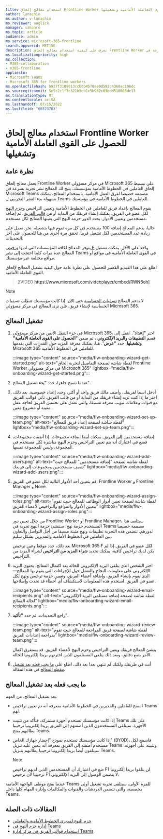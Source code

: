 ```yaml
---
title: استخدام معالج إلحاق Frontline Worker للحصول على القوى العاملة الأمامية وتشغيلها
author: lanachin
ms.author: v-lanachin
ms.reviewer: aaglick
manager: samanro
ms.topic: article
audience: admin
ms.service: microsoft-365-frontline
search.appverid: MET150
description: تعرف على كيفية استخدام معالج إلحاق Frontline Worker لنشر تجربة بسرعة في Teams مصممة خصيصا للعاملين في الخطوط الأمامية والمديرين في مؤسستك.
ms.localizationpriority: high
ms.collection:
- M365-collaboration
- m365-frontline
appliesto:
- Microsoft Teams
- Microsoft 365 for frontline workers
ms.openlocfilehash: b927f3109013ccb0b4570ae0d592c4360ac196dc
ms.sourcegitcommit: 5e5c2c1f7c321b5eb1c5b932c03bdd510005de13
ms.translationtype: MT
ms.contentlocale: ar-SA
ms.lasthandoff: 07/15/2022
ms.locfileid: "66823703"
---
```

# <a name="use-the-frontline-worker-onboarding-wizard-to-get-your-frontline-workforce-up-and-running"></a>استخدام معالج إلحاق Frontline Worker للحصول على القوى العاملة الأمامية وتشغيلها

## <a name="overview"></a>نظرة عامة

يعمل معالج إلحاق Frontline Worker في مركز مسؤولي Microsoft 365 على تبسيط إلحاق العاملين في الخطوط الأمامية بمؤسستك. يتيح لك المعالج نشر تجربة بسرعة في Microsoft Teams مصممة خصيصا لفرق العمل الأمامية. باستخدام المعالج، يمكنك بسهولة بدء النشر التجريبي ل Teams للعاملين في الخطوط الأمامية في مؤسستك.

يقوم المعالج بإعداد فريق للعاملين في الخطوط الأمامية وتعيين التراخيص [وحزم النهج](/microsoftteams/policy-packages-flw?bc=/microsoft-365/frontline/breadcrumb/toc.json&toc=/microsoft-365/frontline/toc.json) لكل عضو في الفريق. يمكنك إنشاء فريقك من البداية أو من [قالب الفريق](/microsoftteams/get-started-with-teams-templates-in-the-admin-console)، ثم إضافة مستخدمين وتعيين الأدوار. يحدد الدور حزمة النهج التي يعينها المعالج لكل مستخدم.

حاليا، يدعم المعالج إضافة 100 مستخدم في كل مرة تقوم فيها بتشغيله. نحن نعمل على زيادة عدد المستخدمين لكل تشغيل قريبا. تحقق مرة أخرى من هنا للحصول على آخر التحديثات.

يتوفر المعالج لكافة المؤسسات التي لديها [ترخيص F](https://www.microsoft.com/microsoft-365/enterprise/frontline) واحد على الأقل. يمكنك تشغيل المعالج عدة مرات كلما احتجت إلى نشر Teams في القوى العاملة الأمامية في مواقع أو مواقع مختلفة عبر مؤسستك.

اطلع على هذا الفيديو القصير للحصول على نظرة عامة حول كيفية تشغيل المعالج لإلحاق القوى العاملة الأمامية.

> [!VIDEO https://www.microsoft.com/videoplayer/embed/RWN6oh]

> [!NOTE]
> لا يدعم المعالج [تسميات الحساسية](/microsoftteams/sensitivity-labels) حتى الآن. إذا كانت مؤسستك تتطلب تسميات الحساسية لإنشاء فريق، فلن ترى المعالج في مركز مسؤولي Microsoft 365.

## <a name="run-the-wizard"></a>تشغيل المعالج

1. في جزء التنقل الأيمن [من مركز مسؤولي Microsoft 365](https://admin.microsoft.com/)، اختر **"إعداد**". انتقل إلى قسم **التطبيقات والبريد الإلكتروني** ، ثم ضمن **"الحصول على القوى العاملة الأمامية" وتشغيلها**، حدد **"عرض**". هنا، يمكنك معرفة المزيد حول القدرات التي يقدمها Microsoft 365 للعاملين في الخطوط الأمامية.

    :::image type="content" source="media/flw-onboarding-wizard-get-started.png" alt-text="لقطة شاشة لصفحة التفاصيل لتجربة إلحاق Frontline Worker في مركز مسؤولي Microsoft 365" lightbox="media/flw-onboarding-wizard-get-started.png":::

2. عندما تصبح جاهزا، حدد **"بدء** تشغيل المعالج".

3. أدخل اسما لفريقك، وأضف مالك فريق واحد أو أكثر، وحدد إعداد خصوصية. بعد ذلك، اختر ما إذا كنت تريد إنشاء فريقك من البداية أو من قالب الفريق. تأتي قوالب الفريق مع قنوات وعلامات تبويب معرفة مسبقا، والتي تعمل على تحسين الفريق لحاجة عمل معينة أو مشروع معين.

    :::image type="content" source="media/flw-onboarding-wizard-set-up-team.png" alt-text="لقطة شاشة لصفحة إعداد فريق للمعالج" lightbox="media/flw-onboarding-wizard-set-up-team.png":::

4. إضافة مستخدمين إلى الفريق. يمكنك أيضا إضافة مجموعات. إذا أضفت مجموعات، فضع في اعتبارك أنه يتم تعيين التراخيص وحزم النهج مباشرة لكل مستخدم في المجموعة، وليس للمجموعة نفسها.

    :::image type="content" source="media/flw-onboarding-wizard-add-users.png" alt-text="لقطة شاشة لصفحة &quot;إضافة مستخدمين&quot; للمعالج حيث تضيف مستخدمين ومجموعات إلى فريقك" lightbox="media/flw-onboarding-wizard-add-users.png":::

5. قم بتعيين أحد الأدوار التالية لكل عضو في الفريق: Frontline Worker و Frontline Manager و None. 
  
    :::image type="content" source="media/flw-onboarding-wizard-assign-roles.png" alt-text="لقطة شاشة لصفحة تعيين أدوار الوظائف للمعالج حيث تقوم بتعيين الأدوار والمواقع والتراخيص لأعضاء الفريق" lightbox="media/flw-onboarding-wizard-assign-roles.png":::

    من خلال تعيين دور Frontline Worker أو Frontline Manager، سيتلقى هذا المستخدم حزمة نهج. ستنشئ حزمة النهج تجربة في Teams مصممة خصيصا لدورهم. تتضمن هذه التجربة تطبيقات ونهج مثبتة مسبقا من أجل التواصل والتعاون بين العاملين في الخطوط الأمامية والمديرين بشكل سليم.

    بعد ذلك، حدد موقعا وعين ترخيص Microsoft 365 F لكل عضو في الفريق. إذا لم يكن لديك تراخيص كافية، يمكنك تحديد **شراء المزيد من التراخيص** لشراء المزيد من التراخيص.  

6. اختر الشخص الذي يتلقى البريد الإلكتروني للحالة بعد اكتمال المعالج. يحتوي البريد الإلكتروني على معلومات النجاح والفشل حول الإجراءات التي يقوم بها المعالج&mdash;الذي يقوم بإنشاء الفريق، وإضافة أعضاء الفريق، وتعيين حزمة ترخيص ونهج لكل عضو في الفريق. استخدم هذه المعلومات لاستكشاف أي أخطاء قد تحدث وإصلاحها.

    :::image type="content" source="media/flw-onboarding-wizard-email-recipients.png" alt-text="لقطة شاشة لصفحة إضافة مستلمي البريد الإلكتروني لحالة المعالج" lightbox="media/flw-onboarding-wizard-email-recipients.png":::

7. راجع التحديدات، ثم حدد **"تأكيد**".

    :::image type="content" source="media/flw-onboarding-wizard-review-team.png" alt-text="لقطة شاشة لصفحة فريق المراجعة للمعالج حيث تقوم بمراجعة إعدادات الفريق" lightbox="media/flw-onboarding-wizard-review-team.png":::

    ينشئ المعالج فريقك ويعين التراخيص وحزم النهج لأعضاء الفريق. قد يستغرق إكمال الأمر بضع دقائق، وبعد ذلك يتلقى المستلمون الذين اخترتهم بريدا إلكترونيا للحالة.

8. أنت في طريقك ولكنك لم تنتهي بعد! بعد ذلك، اطلع على [ما يجب فعله بعد تشغيل مقطع المعالج](#what-to-do-after-running-the-wizard) في هذه المقالة.

## <a name="what-to-do-after-running-the-wizard"></a>ما يجب فعله بعد تشغيل المعالج

بعد تشغيل المعالج، من المهم:

- اسمح للعاملين والمديرين في الخطوط الأمامية بمعرفة أنه تم تعيين تراخيص Teams لهم.
- إذا كانت مؤسستك تستخدم أجهزة مشتركة، فتأكد من تثبيت Teams على تلك الأجهزة. سيتلقى المستخدمون الذين أضفتهم إلى الفريق بريدا إلكترونيا ترحيبيا يطالبهم بفتح Teams.
- إذا كانت مؤسستك تستخدم نموذج "إحضار جهازك الخاص" (BYOD)، فاسمح لكل مستخدم أضفته إلى الفريق بمعرفة أنه يتعين عليه تنزيل Teams وتثبيته على أجهزته. سيتلقون أيضا بريدا إلكترونيا ترحيبيا يطالبهم بتنزيل Teams.

    > [!NOTE]
    > ضع في اعتبارك أن المستخدمين الذين لديهم تراخيص F1 لن يتلقوا بريدا إلكترونيا ترحيبيا لأن ترخيص F1 لا يتضمن الوصول إلى البريد الإلكتروني.  

عندما يفتح موظف الواجهة الأمامية Teams للمرة الأولى، سيتلقى تجربة تشغيل أولى مخصصة، والتي تتضمن الدردشات والقنوات والمكالمات وإدارة المهام كلها داخل Teams.

## <a name="related-articles"></a>المقالات ذات الصلة

- [حزم النهج لمديري الخطوط الأمامية والعاملين](/microsoftteams/policy-packages-flw?bc=/microsoft-365/frontline/breadcrumb/toc.json&toc=/microsoft-365/frontline/toc.json)
- [إدارة حزم النهج في Teams](/microsoftteams/manage-policy-packages)
- [استخدام قوالب الفريق في مركز إدارة Teams](/microsoftteams/get-started-with-teams-templates-in-the-admin-console)
